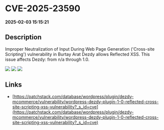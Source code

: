 # CVE-2025-23590

**2025-02-03 15:15:21**

## Description
Improper Neutralization of Input During Web Page Generation ('Cross-site Scripting') vulnerability in Burtay Arat Dezdy allows Reflected XSS. This issue affects Dezdy: from n/a through 1.0.

![](https://img.shields.io/static/v1?label=Score&message=7.1&color=red)
![](https://img.shields.io/static/v1?label=Severity&message=HIGH&color=red)
![](https://img.shields.io/static/v1?label=CWE&message=XSS&color=green)

## Links
- [https://patchstack.com/database/wordpress/plugin/dezdy-mcommerce/vulnerability/wordpress-dezdy-plugin-1-0-reflected-cross-site-scripting-xss-vulnerability?_s_id=cve](https://patchstack.com/database/wordpress/plugin/dezdy-mcommerce/vulnerability/wordpress-dezdy-plugin-1-0-reflected-cross-site-scripting-xss-vulnerability?_s_id=cve)
